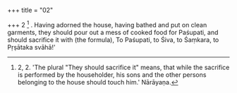 +++
title = "02"

+++
2 [^1] . Having adorned the house, having bathed and put on clean garments, they should pour out a mess of cooked food for Paśupati, and should sacrifice it with (the formula), To Paśupati, to Śiva, to Śaṃkara, to Pṛṣātaka svāhā!'


[^1]:  2, 2. 'The plural "They should sacrifice it" means, that while the sacrifice is performed by the householder, his sons and the other persons belonging to the house should touch him.' Nārāyaṇa.
